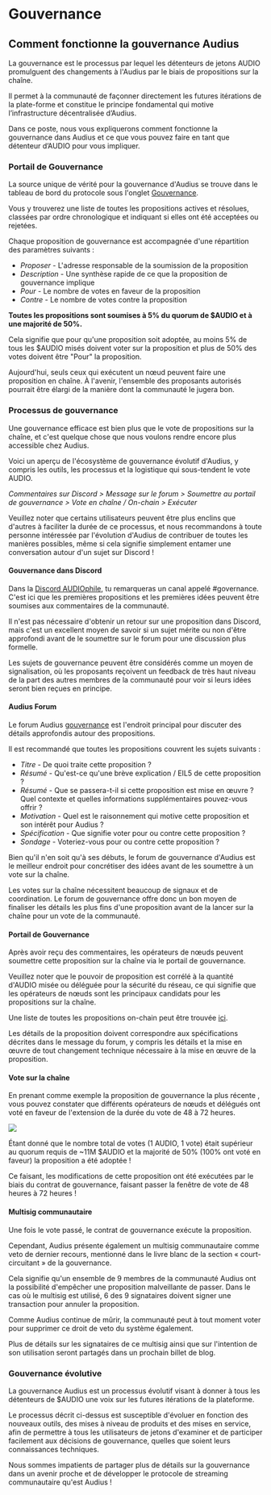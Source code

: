 # Gouvernance

## Comment fonctionne la gouvernance Audius

La gouvernance est le processus par lequel les détenteurs de jetons AUDIO promulguent des changements à l'Audius par le biais de propositions sur la chaîne.

Il permet à la communauté de façonner directement les futures itérations de la plate-forme et constitue le principe fondamental qui motive l’infrastructure décentralisée d’Audius.


Dans ce poste, nous vous expliquerons comment fonctionne la gouvernance dans Audius et ce que vous pouvez faire en tant que détenteur d’AUDIO pour vous impliquer.


### **Portail de Gouvernance**

La source unique de vérité pour la gouvernance d'Audius se trouve dans le tableau de bord du protocole sous l'onglet [Gouvernance](https://dashboard.audius.org/governance).


Vous y trouverez une liste de toutes les propositions actives et résolues, classées par ordre chronologique et indiquant si elles ont été acceptées ou rejetées.


Chaque proposition de gouvernance est accompagnée d'une répartition des paramètres suivants :


* _Proposer_ - L'adresse responsable de la soumission de la proposition
* _Description_ - Une synthèse rapide de ce que la proposition de gouvernance implique
* _Pour_ - Le nombre de votes en faveur de la proposition
* _Contre_ - Le nombre de votes contre la proposition

**Toutes les propositions sont soumises à 5% du quorum de $AUDIO et à une majorité de 50%.**


Cela signifie que pour qu'une proposition soit adoptée, au moins 5% de tous les $AUDIO misés doivent voter sur la proposition et plus de 50% des votes doivent être "Pour" la proposition.


Aujourd'hui, seuls ceux qui exécutent un nœud peuvent faire une proposition en chaîne. À l'avenir, l'ensemble des proposants autorisés pourrait être élargi de la manière dont la communauté le jugera bon.


### **Processus de gouvernance**

Une gouvernance efficace est bien plus que le vote de propositions sur la chaîne, et c'est quelque chose que nous voulons rendre encore plus accessible chez Audius.


Voici un aperçu de l'écosystème de gouvernance évolutif d'Audius, y compris les outils, les processus et la logistique qui sous-tendent le vote AUDIO.


_Commentaires sur Discord > Message sur le forum > Soumettre au portail de gouvernance > Vote en chaîne / On-chain > Exécuter_


Veuillez noter que certains utilisateurs peuvent être plus enclins que d'autres à faciliter la durée de ce processus, et nous recommandons à toute personne intéressée par l'évolution d'Audius de contribuer de toutes les manières possibles, même si cela signifie simplement entamer une conversation autour d'un sujet sur Discord !


#### **Gouvernance dans Discord**

Dans la [Discord AUDIOphile](https://discord.gg/ah5CcqW), tu remarqueras un canal appelé \#governance. C'est ici que les premières propositions et les premières idées peuvent être soumises aux commentaires de la communauté.


Il n'est pas nécessaire d'obtenir un retour sur une proposition dans Discord, mais c'est un excellent moyen de savoir si un sujet mérite ou non d'être approfondi avant de le soumettre sur le forum pour une discussion plus formelle.


Les sujets de gouvernance peuvent être considérés comme un moyen de signalisation, où les proposants reçoivent un feedback de très haut niveau de la part des autres membres de la communauté pour voir si leurs idées seront bien reçues en principe.


#### **Audius Forum**

Le forum Audius [gouvernance](https://gov.audius.org/) est l'endroit principal pour discuter des détails approfondis autour des propositions.


Il est recommandé que toutes les propositions couvrent les sujets suivants :


* _Titre_ - De quoi traite cette proposition ?
* _Résumé_ - Qu'est-ce qu'une brève explication / EIL5 de cette proposition ?
* _Résumé_ - Que se passera-t-il si cette proposition est mise en œuvre ? Quel contexte et quelles informations supplémentaires pouvez-vous offrir ?
* _Motivation_ - Quel est le raisonnement qui motive cette proposition et son intérêt pour Audius ?
* _Spécification_ - Que signifie voter pour ou contre cette proposition ?
* _Sondage_ - Voteriez-vous pour ou contre cette proposition ?

Bien qu'il n'en soit qu'à ses débuts, le forum de gouvernance d'Audius est le meilleur endroit pour concrétiser des idées avant de les soumettre à un vote sur la chaîne.

Les votes sur la chaîne nécessitent beaucoup de signaux et de coordination. Le forum de gouvernance offre donc un bon moyen de finaliser les détails les plus fins d'une proposition avant de la lancer sur la chaîne pour un vote de la communauté.


#### **Portail de Gouvernance**

Après avoir reçu des commentaires, les opérateurs de nœuds peuvent soumettre cette proposition sur la chaîne via le portail de gouvernance.

Veuillez noter que le pouvoir de proposition est corrélé à la quantité d'AUDIO misée ou déléguée pour la sécurité du réseau, ce qui signifie que les opérateurs de nœuds sont les principaux candidats pour les propositions sur la chaîne.

Une liste de toutes les propositions on-chain peut être trouvée [ici](https://dashboard.audius.org/#/governance).


Les détails de la proposition doivent correspondre aux spécifications décrites dans le message du forum, y compris les détails et la mise en œuvre de tout changement technique nécessaire à la mise en œuvre de la proposition.


#### **Vote sur la chaîne**

En prenant comme exemple la proposition de gouvernance la plus récente , vous pouvez constater que différents opérateurs de nœuds et délégués ont voté en faveur de l'extension de la durée du vote de 48 à 72 heures.


![](https://assets.website-files.com/6024b69839b1b7fd3787991c/607d16049feb3a126f852b57_H6OK09A-2szawbI66mlGi7489J5aj-x604boPIeDUs6zhfZB7Fs77rIsaskaMGslMNWdGrTfm2ZM_sLalkwBvLCn-I0aUm7g9aSIYr11qC0b2t5WHELcyUtSlK21OaD5UgB9mnRN.png)


Étant donné que le nombre total de votes \(1 AUDIO, 1 vote\) était supérieur au quorum requis de ~11M $AUDIO et la majorité de 50% \(100% ont voté en faveur\) la proposition a été adoptée !


Ce faisant, les modifications de cette proposition ont été exécutées par le biais du contrat de gouvernance, faisant passer la fenêtre de vote de 48 heures à 72 heures !


#### **Multisig communautaire**

Une fois le vote passé, le contrat de gouvernance exécute la proposition.


Cependant, Audius présente également un multisig communautaire comme veto de dernier recours, mentionné dans le livre blanc de la section « court-circuitant » de la gouvernance.


Cela signifie qu'un ensemble de 9 membres de la communauté Audius ont la possibilité d'empêcher une proposition malveillante de passer. Dans le cas où le multisig est utilisé, 6 des 9 signataires doivent signer une transaction pour annuler la proposition.


Comme Audius continue de mûrir, la communauté peut à tout moment voter pour supprimer ce droit de veto du système également.


Plus de détails sur les signataires de ce multisig ainsi que sur l'intention de son utilisation seront partagés dans un prochain billet de blog.


### **Gouvernance évolutive**

La gouvernance Audius est un processus évolutif visant à donner à tous les détenteurs de $AUDIO une voix sur les futures itérations de la plateforme.


Le processus décrit ci-dessus est susceptible d'évoluer en fonction des nouveaux outils, des mises à niveau de produits et des mises en service, afin de permettre à tous les utilisateurs de jetons d'examiner et de participer facilement aux décisions de gouvernance, quelles que soient leurs connaissances techniques.


Nous sommes impatients de partager plus de détails sur la gouvernance dans un avenir proche et de développer le protocole de streaming communautaire qu'est Audius !
